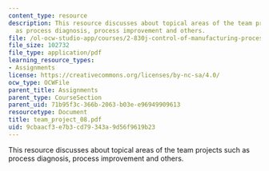 ```yaml
---
content_type: resource
description: This resource discusses about topical areas of the team projects such
  as process diagnosis, process improvement and others.
file: /ol-ocw-studio-app/courses/2-830j-control-of-manufacturing-processes-sma-6303-spring-2008/9cbaacf3e7b3cd79343a9d56f9619b23_team_project_08.pdf
file_size: 102732
file_type: application/pdf
learning_resource_types:
- Assignments
license: https://creativecommons.org/licenses/by-nc-sa/4.0/
ocw_type: OCWFile
parent_title: Assignments
parent_type: CourseSection
parent_uid: 71b95f3c-366b-2063-b03e-e96949909613
resourcetype: Document
title: team_project_08.pdf
uid: 9cbaacf3-e7b3-cd79-343a-9d56f9619b23
---
```

This resource discusses about topical areas of the team projects such as process diagnosis, process improvement and others.